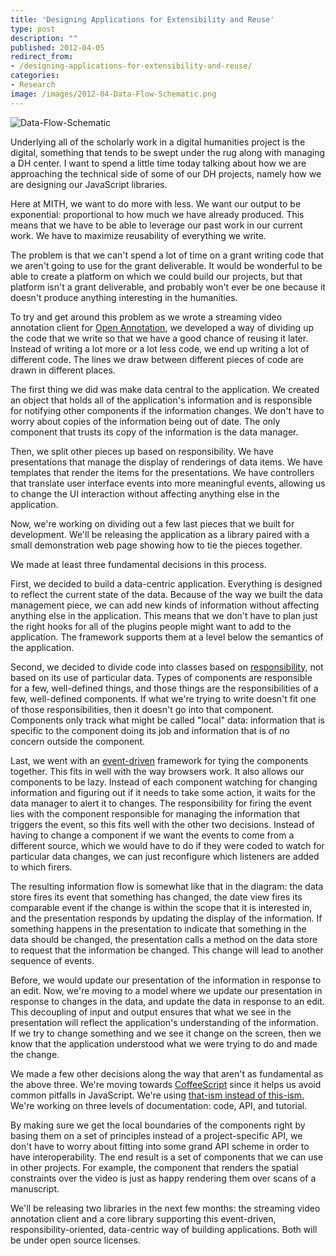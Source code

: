 ```yaml
---
title: 'Designing Applications for Extensibility and Reuse'
type: post
description: ""
published: 2012-04-05
redirect_from: 
- /designing-applications-for-extensibility-and-reuse/
categories:
- Research
image: /images/2012-04-Data-Flow-Schematic.png
---
```

![](http://mith.umd.edu/wp-content/uploads/2012/04/Data-Flow-Schematic.png "Data-Flow-Schematic")

Underlying all of the scholarly work in a digital humanities project is the digital, something that tends to be swept under the rug along with managing a DH center. I want to spend a little time today talking about how we are approaching the technical side of some of our DH projects, namely how we are designing our JavaScript libraries.

Here at MITH, we want to do more with less. We want our output to be exponential: proportional to how much we have already produced. This means that we have to be able to leverage our past work in our current work. We have to maximize reusability of everything we write.

The problem is that we can't spend a lot of time on a grant writing code that we aren't going to use for the grant deliverable. It would be wonderful to be able to create a platform on which we could build our projects, but that platform isn't a grant deliverable, and probably won't ever be one because it doesn't produce anything interesting in the humanities.

To try and get around this problem as we wrote a streaming video annotation client for [Open Annotation](http://www.openannotation.org/), we developed a way of dividing up the code that we write so that we have a good chance of reusing it later. Instead of writing a lot more or a lot less code, we end up writing a lot of different code. The lines we draw between different pieces of code are drawn in different places.

The first thing we did was make data central to the application. We created an object that holds all of the application's information and is responsible for notifying other components if the information changes. We don't have to worry about copies of the information being out of date. The only component that trusts its copy of the information is the data manager.

Then, we split other pieces up based on responsibility. We have presentations that manage the display of renderings of data items. We have templates that render the items for the presentations. We have controllers that translate user interface events into more meaningful events, allowing us to change the UI interaction without affecting anything else in the application.

Now, we're working on dividing out a few last pieces that we built for development. We'll be releasing the application as a library paired with a small demonstration web page showing how to tie the pieces together.

We made at least three fundamental decisions in this process.

First, we decided to build a data-centric application. Everything is designed to reflect the current state of the data. Because of the way we built the data management piece, we can add new kinds of information without affecting anything else in the application. This means that we don't have to plan just the right hooks for all of the plugins people might want to add to the application. The framework supports them at a level below the semantics of the application.

Second, we decided to divide code into classes based on [responsibility,](http://en.wikipedia.org/wiki/Responsibility-driven_design) not based on its use of particular data. Types of components are responsible for a few, well-defined things, and those things are the responsibilities of a few, well-defined components. If what we're trying to write doesn't fit one of those responsibilities, then it doesn't go into that component. Components only track what might be called "local" data: information that is specific to the component doing its job and information that is of no concern outside the component.

Last, we went with an [event-driven](http://en.wikipedia.org/wiki/Event-driven_programming) framework for tying the components together. This fits in well with the way browsers work. It also allows our components to be lazy. Instead of each component watching for changing information and figuring out if it needs to take some action, it waits for the data manager to alert it to changes. The responsibility for firing the event lies with the component responsible for managing the information that triggers the event, so this fits well with the other two decisions. Instead of having to change a component if we want the events to come from a different source, which we would have to do if they were coded to watch for particular data changes, we can just reconfigure which listeners are added to which firers.

The resulting information flow is somewhat like that in the diagram: the data store fires its event that something has changed, the date view fires its comparable event if the change is within the scope that it is interested in, and the presentation responds by updating the display of the information. If something happens in the presentation to indicate that something in the data should be changed, the presentation calls a method on the data store to request that the information be changed. This change will lead to another sequence of events.

Before, we would update our presentation of the information in response to an edit. Now, we're moving to a model where we update our presentation in response to changes in the data, and update the data in response to an edit. This decoupling of input and output ensures that what we see in the presentation will reflect the application's understanding of the information. If we try to change something and we see it change on the screen, then we know that the application understood what we were trying to do and made the change.

We made a few other decisions along the way that aren't as fundamental as the above three. We're moving towards [CoffeeScript](http://coffeescript.org/) since it helps us avoid common pitfalls in JavaScript. We're using [that-ism instead of this-ism.](http://web.archive.org/web/20140803035447/http://fluidproject.org/blog/2008/07/21/about-this-and-that/) We're working on three levels of documentation: code, API, and tutorial.

By making sure we get the local boundaries of the components right by basing them on a set of principles instead of a project-specific API, we don't have to worry about fitting into some grand API scheme in order to have interoperability. The end result is a set of components that we can use in other projects. For example, the component that renders the spatial constraints over the video is just as happy rendering them over scans of a manuscript.

We'll be releasing two libraries in the next few months: the streaming video annotation client and a core library supporting this event-driven, responsibility-oriented, data-centric way of building applications. Both will be under open source licenses.
